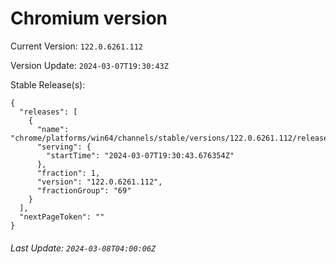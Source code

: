 # Chromium version

Current Version: `122.0.6261.112`

Version Update: `2024-03-07T19:30:43Z`

Stable Release(s):
```
{
  "releases": [
    {
      "name": "chrome/platforms/win64/channels/stable/versions/122.0.6261.112/releases/1709839843",
      "serving": {
        "startTime": "2024-03-07T19:30:43.676354Z"
      },
      "fraction": 1,
      "version": "122.0.6261.112",
      "fractionGroup": "69"
    }
  ],
  "nextPageToken": ""
}
```

###### Last Update: `2024-03-08T04:00:06Z`
        